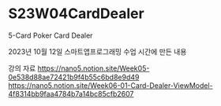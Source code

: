 # S23W04CardDealer
5-Card Poker Card Dealer

2023년 10월 12일 스마트앱프로그래밍 수업 시간에 만든 내용

강의 자료
https://nano5.notion.site/Week05-0e538d88ae72421b9f4b55c6bd8e9d49<br>
https://nano5.notion.site/Week06-01-Card-Dealer-ViewModel-4f8314bb9faa4784b7a14bc85cfb2607
